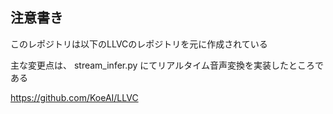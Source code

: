 ## 注意書き
このレポジトリは以下のLLVCのレポジトリを元に作成されている

主な変更点は、
stream_infer.py
にてリアルタイム音声変換を実装したところである

https://github.com/KoeAI/LLVC
